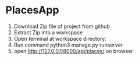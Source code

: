 # PlacesApp
1. Download Zip file of project from github
2. Extract Zip into a workspace
3. Open terminal at workspace directory.
4. Run command python3 manage.py runserver
5. open http://127.0.0.1:8000/api/places/ on browser
